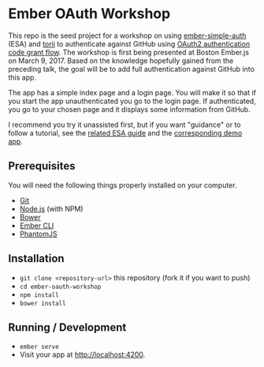 # Ember OAuth Workshop

This repo is the seed project for a workshop on using [ember-simple-auth](https://github.com/simplabs/ember-simple-auth)
(ESA) and [torii](https://github.com/Vestorly/torii) to authenticate against GitHub
using [OAuth2 authentication code grant flow](https://tools.ietf.org/html/rfc6749#section-4.1). The workshop is first
being presented at Boston Ember.js on March 9, 2017. Based on the knowledge hopefully gained from the preceding talk,
the goal will be to add full authentication against GitHub into this app.

The app has a simple index page and a login page. You will make it so that if you start the app unauthenticated you go
to the login page. If authenticated, you go to your chosen page and it displays some information from GitHub.

I recommend you try it unassisted first, but if you want "guidance" or to follow a tutorial, see the
[related ESA guide](https://github.com/simplabs/ember-simple-auth/blob/master/guides/auth-torii-with-github.md) and
the [corresponding demo app](https://github.com/srvance/simple-auth-torii-github-demo).

## Prerequisites

You will need the following things properly installed on your computer.

* [Git](https://git-scm.com/)
* [Node.js](https://nodejs.org/) (with NPM)
* [Bower](https://bower.io/)
* [Ember CLI](https://ember-cli.com/)
* [PhantomJS](http://phantomjs.org/)

## Installation

* `git clone <repository-url>` this repository (fork it if you want to push)
* `cd ember-oauth-workshop`
* `npm install`
* `bower install`

## Running / Development

* `ember serve`
* Visit your app at [http://localhost:4200](http://localhost:4200).
